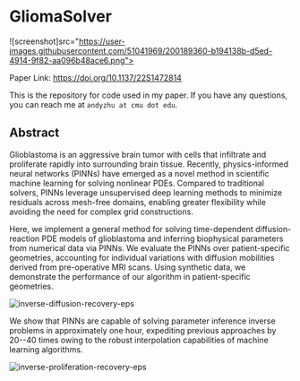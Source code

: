 # GliomaSolver

![screenshot]src="https://user-images.githubusercontent.com/51041969/200189360-b194138b-d5ed-4914-9f82-aa096b48ace6.png">

Paper Link: https://doi.org/10.1137/22S1472814

This is the repository for code used in my paper. If you have any questions, you can reach me at `andyzhu at cmu dot edu`.

## Abstract
Glioblastoma is an aggressive brain tumor with cells that infiltrate and proliferate rapidly into surrounding brain tissue. Recently, physics-informed neural networks (PINNs) have emerged as a novel method in scientific machine learning for solving nonlinear PDEs. Compared to traditional solvers, PINNs leverage unsupervised deep learning methods to minimize residuals across mesh-free domains, enabling greater flexibility while avoiding the need for complex grid constructions. 

Here, we implement a general method for solving time-dependent diffusion-reaction PDE models of glioblastoma and inferring biophysical parameters from numerical data via PINNs. We evaluate the PINNs over patient-specific geometries, accounting for individual variations with diffusion mobilities derived from pre-operative MRI scans. Using synthetic data, we demonstrate the performance of our algorithm in patient-specific geometries. 

![inverse-diffusion-recovery-eps](https://user-images.githubusercontent.com/51041969/200189095-3a4c2b8f-fafd-49f7-bc18-d4c9de807e76.png)

We show that PINNs are capable of solving parameter inference inverse problems in approximately one hour, expediting previous approaches by 20--40 times owing to the robust interpolation capabilities of machine learning algorithms.

![inverse-proliferation-recovery-eps](https://user-images.githubusercontent.com/51041969/200189101-485830df-67e7-47ce-91e0-e37a505d0b05.png)

